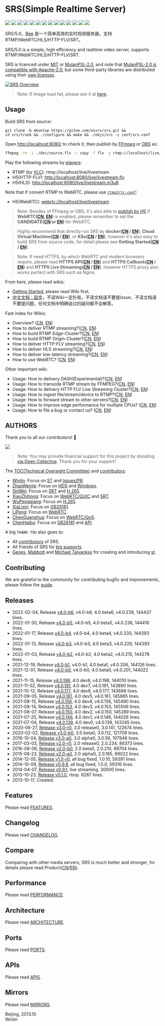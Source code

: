 # SRS(Simple Realtime Server)

![](http://ossrs.net/gif/v1/sls.gif?site=github.com&path=/srs/develop)
[![](https://github.com/ossrs/srs/actions/workflows/codeql-analysis.yml/badge.svg?branch=develop)](https://github.com/ossrs/srs/actions?query=workflow%3ACodeQL+branch%3Adevelop)
[![](https://github.com/ossrs/srs/actions/workflows/release.yml/badge.svg)](https://github.com/ossrs/srs/actions/workflows/release.yml?query=workflow%3ARelease)
[![](https://github.com/ossrs/srs/actions/workflows/test.yml/badge.svg?branch=develop)](https://github.com/ossrs/srs/actions?query=workflow%3ATest+branch%3Adevelop)
[![](https://codecov.io/gh/ossrs/srs/branch/develop/graph/badge.svg)](https://codecov.io/gh/ossrs/srs/branch/develop)
[![](https://ossrs.net/wiki/images/wechat-badge4.svg)](../../wikis/Contact#wechat)
[![](https://ossrs.net/wiki/images/srs-faq.svg)](https://github.com/ossrs/srs/issues/2716)
[![](https://ossrs.net/wiki/images/mulan-incubating.svg)](http://mulanos.cn)
[![](https://ossrs.net/wiki/images/srs-alternativeto.svg)](https://alternativeto.net/software/srs/about/)
[![](https://img.shields.io/youtube/channel/views/UCP6ZblCL_fIJoEyUzZxC1ng?style=social)](https://www.youtube.com/channel/UCP6ZblCL_fIJoEyUzZxC1ng)
[![](https://badgen.net/discord/members/yZ4BnPmHAd)](https://discord.gg/yZ4BnPmHAd)
[![](https://opencollective.com/srs-server/tiers/badge.svg)](https://opencollective.com/srs-server/contribute)
[![](https://badgen.net/badge/srs/stackoverflow/orange?icon=terminal)](https://stackoverflow.com/questions/tagged/simple-realtime-server)
[![](https://img.shields.io/docker/pulls/ossrs/srs)](https://hub.docker.com/r/ossrs/srs/tags)

SRS/5.0，[Bee](https://github.com/ossrs/srs/wiki/Product#release50) 是一个简单高效的实时视频服务器，支持RTMP/WebRTC/HLS/HTTP-FLV/SRT。

SRS/5.0 is a simple, high efficiency and realtime video server, supports RTMP/WebRTC/HLS/HTTP-FLV/SRT.

SRS is licenced under [MIT](https://github.com/ossrs/srs/blob/develop/LICENSE) or [MulanPSL-2.0](https://spdx.org/licenses/MulanPSL-2.0.html),
and note that [MulanPSL-2.0 is compatible with Apache-2.0](https://www.apache.org/legal/resolved.html#category-a),
but some third-party libraries are distributed using their [own licenses](https://github.com/ossrs/srs/wiki/LicenseMixing).

[![SRS Overview](https://ossrs.net/wiki/images/SRS-Overview-4.0.png)](https://ossrs.net/wiki/images/SRS-Overview-4.0.png)

> Note: If image load fail, please see it at [here](https://www.processon.com/view/link/619f29791efad425fd699fd2).

<a name="product"></a>
<a name="usage-docker"></a>
## Usage

Build SRS from source:

```
git clone -b develop https://gitee.com/ossrs/srs.git &&
cd srs/trunk && ./configure && make && ./objs/srs -c conf/srs.conf
```

Open [http://localhost:8080/](http://localhost:8080/) to check it, then publish
by [FFmpeg](https://ffmpeg.org/download.html) or [OBS](https://obsproject.com/download) as:

```bash
ffmpeg -re -i ./doc/source.flv -c copy -f flv -y rtmp://localhost/live/livestream
```

Play the following streams by [players](https://ossrs.net):

* RTMP (by [VLC](https://www.videolan.org/)): rtmp://localhost/live/livestream
* H5(HTTP-FLV): [http://localhost:8080/live/livestream.flv](http://localhost:8080/players/srs_player.html?autostart=true&stream=livestream.flv&port=8080&schema=http)
* H5(HLS): [http://localhost:8080/live/livestream.m3u8](http://localhost:8080/players/srs_player.html?autostart=true&stream=livestream.m3u8&port=8080&schema=http)

Note that if convert RTMP to WebRTC, please use [`rtmp2rtc.conf`](https://github.com/ossrs/srs/issues/2728#issuecomment-964686152):

* H5(WebRTC): [webrtc://localhost/live/livestream](http://localhost:8080/players/rtc_player.html?autostart=true)

> Note: Besides of FFmpeg or OBS, it's also able to [publish by H5](http://localhost:8080/players/rtc_publisher.html?autostart=true) 
> if **WebRTC([CN](https://github.com/ossrs/srs/wiki/v4_CN_WebRTC#rtc-to-rtmp), [EN](https://github.com/ossrs/srs/wiki/v4_EN_WebRTC#rtc-to-rtmp))** is enabled,
> please remember to set the **CANDIDATE([CN](https://github.com/ossrs/srs/wiki/v4_CN_WebRTC#config-candidate) or [EN](https://github.com/ossrs/srs/wiki/v4_EN_WebRTC#config-candidate))** for WebRTC.

> Highly recommend that directly run SRS by
> **docker([CN](https://github.com/ossrs/srs/wiki/v4_CN_Home#docker) / [EN](https://github.com/ossrs/srs/wiki/v4_EN_Home#docker))**,
> **Cloud Virtual Machine([CN](https://github.com/ossrs/srs/wiki/v4_CN_Home#cloud-virtual-machine) / [EN](https://github.com/ossrs/srs/wiki/v4_EN_Home#cloud-virtual-machine))**,
> or **K8s([CN](https://github.com/ossrs/srs/wiki/v4_CN_Home#k8s) / [EN](https://github.com/ossrs/srs/wiki/v4_EN_Home#k8s))**,
> however it's also easy to build SRS from source code, for detail please see
> **Getting Started([CN](https://github.com/ossrs/srs/wiki/v4_CN_Home#getting-started) / [EN](https://github.com/ossrs/srs/wiki/v4_EN_Home#getting-started))**.

> Note: If need HTTPS, by which WebRTC and modern browsers require, please read
> **HTTPS API([CN](https://github.com/ossrs/srs/wiki/v4_CN_HTTPApi#https-api) / [EN](https://github.com/ossrs/srs/wiki/v4_EN_HTTPApi#https-api))**
> and **HTTPS Callback([CN](https://github.com/ossrs/srs/wiki/v4_CN_HTTPCallback#https-callback) / [EN](https://github.com/ossrs/srs/wiki/v4_EN_HTTPCallback#https-callback))**
> and **HTTPS Live Streaming([CN](https://github.com/ossrs/srs/wiki/v4_EN_DeliveryHttpStream#https-flv-live-stream) / [EN](https://github.com/ossrs/srs/wiki/v4_EN_DeliveryHttpStream#https-flv-live-stream))**,
> however HTTPS proxy also works perfect with SRS such as Nginx.

<a name="srs-40-wiki"></a>
<a name="wiki"></a>

From here, please read wikis:

* [Getting Started](https://github.com/ossrs/srs/wiki/v4_EN_Home#getting-started), please read Wiki first.
* [中文文档：起步](https://github.com/ossrs/srs/wiki/v4_CN_Home#getting-started)，不读Wiki一定扑街，不读文档请不要提Issue，不读文档请不要提问题，任何文档中明确说过的疑问都不会解答。

Fast index for Wikis:

* Overview? ([CN](https://github.com/ossrs/srs/wiki/v4_CN_Home), [EN](https://github.com/ossrs/srs/wiki/v4_EN_Home))
* How to deliver RTMP streaming?([CN](https://github.com/ossrs/srs/wiki/v4_CN_SampleRTMP), [EN](https://github.com/ossrs/srs/wiki/v4_EN_SampleRTMP))
* How to build RTMP Edge-Cluster?([CN](https://github.com/ossrs/srs/wiki/v4_CN_SampleRTMPCluster), [EN](https://github.com/ossrs/srs/wiki/v4_EN_SampleRTMPCluster))
* How to build RTMP Origin-Cluster?([CN](https://github.com/ossrs/srs/wiki/v4_CN_SampleOriginCluster), [EN](https://github.com/ossrs/srs/wiki/v4_EN_SampleOriginCluster))
* How to deliver HTTP-FLV streaming?([CN](https://github.com/ossrs/srs/wiki/v4_CN_SampleHttpFlv), [EN](https://github.com/ossrs/srs/wiki/v4_EN_SampleHttpFlv))
* How to deliver HLS streaming?([CN](https://github.com/ossrs/srs/wiki/v4_CN_SampleHLS), [EN](https://github.com/ossrs/srs/wiki/v4_EN_SampleHLS))
* How to deliver low-latency streaming?([CN](https://github.com/ossrs/srs/wiki/v4_CN_SampleRealtime), [EN](https://github.com/ossrs/srs/wiki/v4_EN_SampleRealtime))
* How to use WebRTC? ([CN](https://github.com/ossrs/srs/wiki/v4_CN_WebRTC), [EN](https://github.com/ossrs/srs/wiki/v4_EN_WebRTC))

Other important wiki:

* Usage: How to delivery DASH(Experimental)?([CN](https://github.com/ossrs/srs/wiki/v4_CN_SampleDASH), [EN](https://github.com/ossrs/srs/wiki/v4_EN_SampleDASH))
* Usage: How to transode RTMP stream by FFMPEG?([CN](https://github.com/ossrs/srs/wiki/v4_CN_SampleFFMPEG), [EN](https://github.com/ossrs/srs/wiki/v4_EN_SampleFFMPEG))
* Usage: How to delivery HTTP FLV Live Streaming Cluster?([CN](https://github.com/ossrs/srs/wiki/v4_CN_SampleHttpFlvCluster), [EN](https://github.com/ossrs/srs/wiki/v4_EN_SampleHttpFlvCluster))
* Usage: How to ingest file/stream/device to RTMP?([CN](https://github.com/ossrs/srs/wiki/v4_CN_SampleIngest), [EN](https://github.com/ossrs/srs/wiki/v4_EN_SampleIngest))
* Usage: How to forward stream to other servers?([CN](https://github.com/ossrs/srs/wiki/v4_CN_SampleForward), [EN](https://github.com/ossrs/srs/wiki/v4_EN_SampleForward))
* Usage: How to improve edge performance for multiple CPUs? ([CN](https://github.com/ossrs/srs/wiki/v4_CN_REUSEPORT), [EN](https://github.com/ossrs/srs/wiki/v4_EN_REUSEPORT))
* Usage: How to file a bug or contact us? ([CN](https://github.com/ossrs/srs/wiki/v4_CN_Contact), [EN](https://github.com/ossrs/srs/wiki/v4_EN_Contact))

## AUTHORS

Thank you to all our contributors! 🙏

[![](https://opencollective.com/srs-server/contributors.svg?width=800&button=false)](https://opencollective.com/srs-server/contribute)

> Note: You may provide financial support for this project by donating [via Open Collective](https://opencollective.com/srs-server/contribute). Thank you for your support!

The [TOC(Technical Oversight Committee)](trunk/AUTHORS.md#toc) and [contributors](trunk/AUTHORS.md#contributors):

* [Winlin](https://github.com/winlinvip): Focus on [ST](https://github.com/ossrs/state-threads) and [Issues/PR](https://github.com/ossrs/srs/issues).
* [ZhaoWenjie](https://github.com/wenjiegit): Focus on [HDS](https://github.com/simple-rtmp-server/srs/wiki/v4_CN_DeliveryHDS) and [Windows](https://github.com/ossrs/srs/issues/2532).
* [ShiWei](https://github.com/runner365): Focus on [SRT](https://github.com/simple-rtmp-server/srs/wiki/v4_CN_SRTWiki) and [H.265](https://github.com/ossrs/srs/issues/465).
* [XiaoZhihong](https://github.com/xiaozhihong): Focus on [WebRTC/QUIC](https://github.com/ossrs/srs/issues/2091) and [SRT](https://github.com/simple-rtmp-server/srs/wiki/v4_CN_SRTWiki).
* [WuPengqiang](https://github.com/Bepartofyou): Focus on [H.265](https://github.com/ossrs/srs/issues/465).
* [XiaLixin](https://github.com/xialixin): Focus on [GB28181](https://github.com/ossrs/srs/issues/1500).
* [LiPeng](https://github.com/lipeng19811218): Focus on [WebRTC](https://github.com/simple-rtmp-server/srs/wiki/v4_CN_WebRTC).
* [ChenGuanghua](https://github.com/chen-guanghua): Focus on [WebRTC/QoS](https://github.com/ossrs/srs/issues/2051).
* [ChenHaibo](https://github.com/duiniuluantanqin): Focus on [GB28181](https://github.com/ossrs/srs/issues/1500) and [API](https://github.com/ossrs/srs/issues/1657).

A big `THANK YOU` also goes to:

* All [contributors](trunk/AUTHORS.md#contributors) of SRS.
* All friends of SRS for [big supports](https://github.com/ossrs/srs/wiki/Product).
* [Genes](http://sourceforge.net/users/genes), [Mabbott](http://sourceforge.net/users/mabbott) and [Michael Talyanksy](https://github.com/michaeltalyansky) for creating and introducing [st](https://github.com/ossrs/state-threads/tree/srs).

## Contributing

We are grateful to the community for contributing bugfix and improvements, please follow the
[guide](https://github.com/ossrs/srs/contribute).

## Releases

* 2022-02-04, Release [v4.0-b6](https://github.com/ossrs/srs/releases/tag/v4.0-b6), v4.0-b6, 4.0 beta6, v4.0.238, 144437 lines.
* 2022-01-30, Release [v4.0-b5](https://github.com/ossrs/srs/releases/tag/v4.0-b5), v4.0-b5, 4.0 beta5, v4.0.236, 144416 lines.
* 2022-01-17, Release [v4.0-b4](https://github.com/ossrs/srs/releases/tag/v4.0-b4), v4.0-b4, 4.0 beta4, v4.0.230, 144393 lines.
* 2022-01-13, Release [v4.0-b3](https://github.com/ossrs/srs/releases/tag/v4.0-b3), v4.0-b3, 4.0 beta3, v4.0.229, 144393 lines.
* 2022-01-03, Release [v4.0-b2](https://github.com/ossrs/srs/releases/tag/v4.0-b2), v4.0-b2, 4.0 beta2, v4.0.215, 144278 lines.
* 2021-12-19, Release [v4.0-b1](https://github.com/ossrs/srs/releases/tag/v4.0-b1), v4.0-b1, 4.0 beta1, v4.0.206, 144126 lines.
* 2021-12-01, Release [v4.0-b0](https://github.com/ossrs/srs/releases/tag/v4.0-b0), v4.0-b0, 4.0 beta0, v4.0.201, 144022 lines.
* 2021-11-15, Release [v4.0.198](https://github.com/ossrs/srs/releases/tag/v4.0.198), 4.0 dev8, v4.0.198, 144010 lines.
* 2021-11-02, Release [v4.0.191](https://github.com/ossrs/srs/releases/tag/v4.0.191), 4.0 dev7, v4.0.191, 143890 lines.
* 2021-10-12, Release [v4.0.177](https://github.com/ossrs/srs/releases/tag/v4.0.177), 4.0 dev6, v4.0.177, 143686 lines.
* 2021-09-05, Release [v4.0.161](https://github.com/ossrs/srs/releases/tag/v4.0.161), 4.0 dev5, v4.0.161, 145865 lines.
* 2021-08-15, Release [v4.0.156](https://github.com/ossrs/srs/releases/tag/v4.0.156), 4.0 dev4, v4.0.156, 145490 lines.
* 2021-08-14, Release [v4.0.153](https://github.com/ossrs/srs/releases/tag/v4.0.153), 4.0 dev3, v4.0.153, 145506 lines.
* 2021-08-07, Release [v4.0.150](https://github.com/ossrs/srs/releases/tag/v4.0.150), 4.0 dev2, v4.0.150, 145289 lines.
* 2021-07-25, Release [v4.0.146](https://github.com/ossrs/srs/releases/tag/v4.0.146), 4.0 dev1, v4.0.146, 144026 lines.
* 2021-07-04, Release [v4.0.139](https://github.com/ossrs/srs/releases/tag/v4.0.139), 4.0 dev0, v4.0.139, 143245 lines.
* 2020-06-27, [Release v3.0-r0](https://github.com/ossrs/srs/releases/tag/v3.0-r0), 3.0 release0, 3.0.141, 122674 lines.
* 2020-02-02, [Release v3.0-b0](https://github.com/ossrs/srs/releases/tag/v3.0-b0), 3.0 beta0, 3.0.112, 121709 lines.
* 2019-10-04, [Release v3.0-a0](https://github.com/ossrs/srs/releases/tag/v3.0-a0), 3.0 alpha0, 3.0.56, 107946 lines.
* 2017-03-03, [Release v2.0-r0](https://github.com/ossrs/srs/releases/tag/v2.0-r0), 2.0 release0, 2.0.234, 86373 lines.
* 2016-08-06, [Release v2.0-b0](https://github.com/ossrs/srs/releases/tag/v2.0-b0), 2.0 beta0, 2.0.210, 89704 lines.
* 2015-08-23, [Release v2.0-a0](https://github.com/ossrs/srs/releases/tag/v2.0-a0), 2.0 alpha0, 2.0.185, 89022 lines.
* 2014-12-05, [Release v1.0-r0](https://github.com/ossrs/srs/releases/tag/v1.0-r0), all bug fixed, 1.0.10, 59391 lines.
* 2014-10-09, [Release v0.9.8](https://github.com/ossrs/srs/releases/tag/v0.9.8), all bug fixed, 1.0.0, 59316 lines.
* 2014-04-07, [Release v0.9.1](https://github.com/ossrs/srs/releases/tag/v0.9.1), live streaming. 30000 lines.
* 2013-10-23, [Release v0.1.0](https://github.com/ossrs/srs/releases/tag/v0.1.0), rtmp. 8287 lines.
* 2013-10-17, Created.

## Features

Please read [FEATURES](trunk/doc/Features.md#features).

<a name="history"></a>
<a name="change-logs"></a>

## Changelog

Please read [CHANGELOG](trunk/doc/CHANGELOG.md#changelog).

## Compare

Comparing with other media servers, SRS is much better and stronger, for details please 
read Product([CN](https://github.com/ossrs/srs/wiki/v4_CN_Compare)/[EN](https://github.com/ossrs/srs/wiki/v4_EN_Compare)).

## Performance

Please read [PERFORMANCE](trunk/doc/PERFORMANCE.md#performance).

## Architecture

Please read [ARCHITECTURE](trunk/doc/Architecture.md#architecture).

## Ports

Please read [PORTS](trunk/doc/Resources.md#ports).

## APIs

Please read [APIS](trunk/doc/Resources.md#apis).

## Mirrors

Please read [MIRRORS](trunk/doc/Resources.md#mirrors).

Beijing, 2013.10<br/>
Winlin


